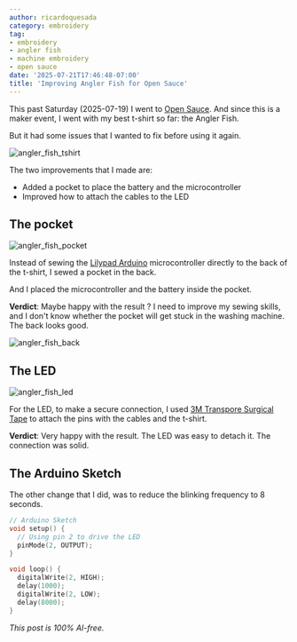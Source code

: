 ```yaml
---
author: ricardoquesada
category: embroidery
tag:
- embroidery
- angler fish
- machine embroidery
- open sauce
date: '2025-07-21T17:46:48-07:00'
title: 'Improving Angler Fish for Open Sauce'
---
```


This past Saturday (2025-07-19) I went to [Open Sauce][open_sauce].
And since this is a maker event, I went with my best t-shirt so far:
the Angler Fish.

But it had some issues that I wanted to fix before using it again.

![angler_fish_tshirt](/images/angler_fish_20_front.jpg)

The two improvements that I made are:

* Added a pocket to place the battery and the microcontroller
* Improved how to attach the cables to the LED

## The pocket

![angler_fish_pocket](/images/angler_fish_20_pocket.jpg)

Instead of sewing the [Lilypad Arduino][lilypad_arduino] microcontroller
directly to the back of the t-shirt, I sewed a pocket in the back.

And I placed the microcontroller and the battery inside the pocket.

**Verdict**: Maybe happy with the result ?
I need to improve my sewing skills, and I don't know whether the pocket will get
stuck in the washing machine. The back looks good.

![angler_fish_back](/images/angler_fish_20_back.jpg)

## The LED

![angler_fish_led](/images/angler_fish_20_led.jpg)

For the LED, to make a secure connection, I
used [3M Transpore Surgical Tape][transpore_surgical_tape]
to attach the pins with the cables and the t-shirt.

**Verdict**: Very happy with the result. The LED was easy to detach it. The
connection was solid.

## The Arduino Sketch

The other change that I did, was to reduce the blinking frequency to 8 seconds.

```c++
// Arduino Sketch
void setup() {
  // Using pin 2 to drive the LED
  pinMode(2, OUTPUT);
}

void loop() {
  digitalWrite(2, HIGH);
  delay(1000);
  digitalWrite(2, LOW);
  delay(8000);
}
```

*This post is 100% AI-free.*


[open_sauce]: https://opensauce.com/

[lilypad_arduino]: https://docs.arduino.cc/retired/boards/lilypad-arduino-usb/

[transpore_surgical_tape]: https://www.google.com/search?q=3m+Transpore+Surgical+Tape&oq=3m+Transpore+Surgical+Tape
